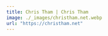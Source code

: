 ```yaml
---
title: Chris Tham | Chris Tham
image: ./_images/christham.net.webp
url: "https://christham.net"
---
```

